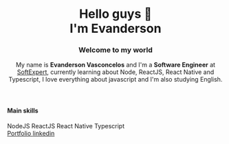 <link rel="stylesheet" type="text/css" href="style.css" />

<div class="container">
  <header>
      <h1>
        Hello guys 👋<br>I'm Evanderson
      </h1>
      <div class="h3-container">
        <h3>Welcome to my world</h3>
      </div>
      <p>
        My name is <strong>Evanderson Vasconcelos</strong> and I'm a <strong>Software Engineer</strong> at <a href="https://www.softexpert.com/pt-br/">SoftExpert</a>, currently learning about Node, ReactJS, React Native and Typescript, I love everything about javascript and I'm also studying English.
      </p>
  </header>

  <h4>Main skills</h4>
  <section class="skills-container">
    <span class="skills">NodeJS</span>
    <span class="skills">ReactJS</span>
    <span class="skills">React Native</span>
    <span class="skills">Typescript</span>
  </section>

  <section class="links-container">
    <a href="http://evandersondev.netlify.app" class="links">
      Portfolio
    </a>
    <a href="https://www.linkedin.com/in/evandersondev/" class="links">
      linkedin
    </a>
    <a class="links"></a>
  </section>
</div>
